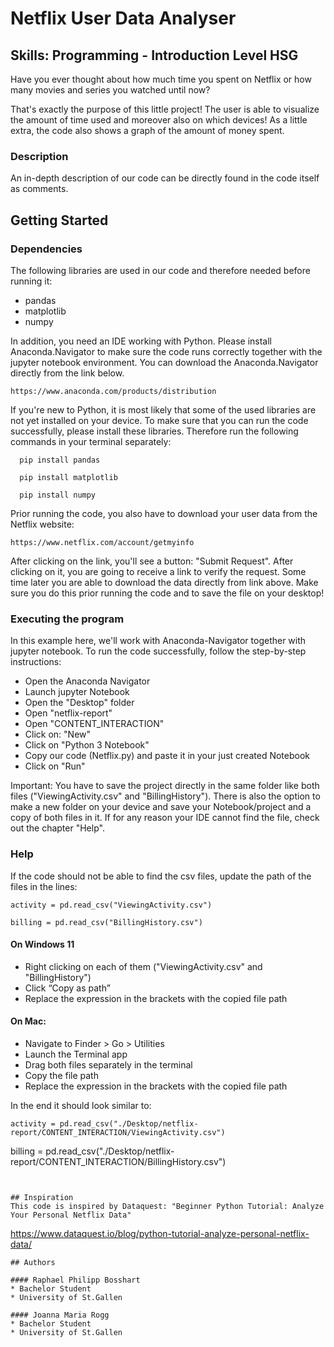 # Netflix User Data Analyser
## Skills: Programming - Introduction Level HSG

Have you ever thought about how much time you spent on Netflix or how many movies and series you watched until now? 

That's exactly the purpose of this little project! The user is able to visualize the amount of time used and moreover also on which devices! As a little extra, the code also shows a graph of the amount of money spent.

### Description

An in-depth description of our code can be directly found in the code itself as comments.

## Getting Started

### Dependencies
The following libraries are used in our code and therefore needed before running it:
* pandas
* matplotlib
* numpy

In addition, you need an IDE working with Python. Please install Anaconda.Navigator to make sure the code runs correctly together with the jupyter notebook environment. You can download the Anaconda.Navigator directly from the link below. 
```
https://www.anaconda.com/products/distribution
```

If you're new to Python, it is most likely that some of the used libraries are not yet installed on your device. 
To make sure that you can run the code successfully, please install these libraries. Therefore run the following commands in your terminal separately:
```
  pip install pandas
```
```
  pip install matplotlib
```
```
  pip install numpy
```
Prior running the code, you also have to download your user data from the Netflix website:
```
https://www.netflix.com/account/getmyinfo
```
After clicking on the link, you'll see a button: "Submit Request". After clicking on it, you are going to receive a link to verify the request. Some time later you are able to download the data directly from link above. Make sure you do this prior running the code and to save the file on your desktop!

### Executing the program
In this example here, we'll work with Anaconda-Navigator together with jupyter notebook.
To run the code successfully, follow the step-by-step instructions:
* Open the Anaconda Navigator
* Launch jupyter Notebook
* Open the "Desktop" folder
* Open "netflix-report"
* Open "CONTENT_INTERACTION"
* Click on: "New"
* Click on "Python 3 Notebook"
* Copy our code (Netflix.py) and paste it in your just created Notebook
* Click on "Run"

Important: You have to save the project directly in the same folder like both files ("ViewingActivity.csv" and "BillingHistory"). There is also the option to make a new folder on your device and save your Notebook/project and a copy of both files in it. If for any reason your IDE cannot find the file, check out the chapter "Help".  

### Help

If the code should not be able to find the csv files, update the path of the files in the lines:

```
activity = pd.read_csv("ViewingActivity.csv")
```
```
billing = pd.read_csv("BillingHistory.csv")
```
#### On Windows 11
* Right clicking on each of them ("ViewingActivity.csv" and "BillingHistory")
* Click “Copy as path”
* Replace the expression in the brackets with the copied file path

#### On Mac:
* Navigate to Finder > Go > Utilities
* Launch the Terminal app
* Drag both files separately in the terminal
* Copy the file path
* Replace the expression in the brackets with the copied file path

In the end it should look similar to: 
```
activity = pd.read_csv("./Desktop/netflix-report/CONTENT_INTERACTION/ViewingActivity.csv")
```
billing = pd.read_csv("./Desktop/netflix-report/CONTENT_INTERACTION/BillingHistory.csv")
```


## Inspiration
This code is inspired by Dataquest: "Beginner Python Tutorial: Analyze Your Personal Netflix Data" 

```
https://www.dataquest.io/blog/python-tutorial-analyze-personal-netflix-data/
```
## Authors

#### Raphael Philipp Bosshart 
* Bachelor Student
* University of St.Gallen 

#### Joanna Maria Rogg 
* Bachelor Student
* University of St.Gallen

